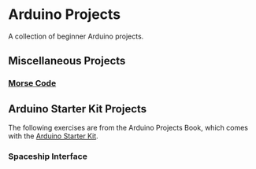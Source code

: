 # Arduino Projects
A collection of beginner Arduino projects.

## Miscellaneous Projects

### [Morse Code](MorseCode)

## Arduino Starter Kit Projects

The following exercises are from the Arduino Projects Book, which comes with the [Arduino Starter Kit](https://store.arduino.cc/usa/arduino-starter-kit).

### Spaceship Interface
